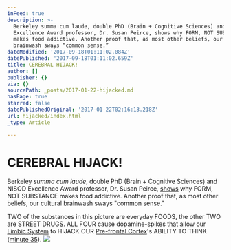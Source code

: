 ```yaml
---
inFeed: true
description: >-
  Berkeley summa cum laude, double PhD (Brain + Cognitive Sciences) and NISOD
  Excellence Award professor, Dr. Susan Peirce, shows why FORM, NOT SUBSTANCE
  makes food addictive. Another proof that, as most other beliefs, our cultural
  brainwash sways “common sense.”  
dateModified: '2017-09-18T01:11:02.084Z'
datePublished: '2017-09-18T01:11:02.659Z'
title: CEREBRAL HIJACK!
author: []
publisher: {}
via: {}
sourcePath: _posts/2017-01-22-hijacked.md
hasPage: true
starred: false
datePublishedOriginal: '2017-01-22T02:16:13.218Z'
url: hijacked/index.html
_type: Article

---
```

# **CEREBRAL HIJACK!**

Berkeley _summa cum laude_, double PhD (Brain + Cognitive Sciences) and NISOD Excellence Award professor, Dr. Susan Peirce, [shows][0] why FORM, NOT SUBSTANCE makes food addictive. Another proof that, as most other beliefs, our cultural brainwash sways "common sense." 

TWO of the substances in this picture are everyday FOODS, the other TWO are STREET DRUGS. ALL FOUR cause dopamine-spikes that allow our [Limbic System][1] to HIJACK OUR [Pre-frontal Cortex][2]'s ABILITY TO THINK ([minute 35][0]).
![](https://s3-us-west-2.amazonaws.com/the-grid-img/p/1832a27444f6cf2b56ca82ee31253801289c3b32.png)

[0]: https://www.youtube.com/watch?v=J5YvefCIqHk
[1]: https://www.reference.com/science/limbic-system-39014f3c7323b28c?qo=cdpArticles
[2]: https://www.reference.com/science/prefrontal-cortex-3a271896b743339b